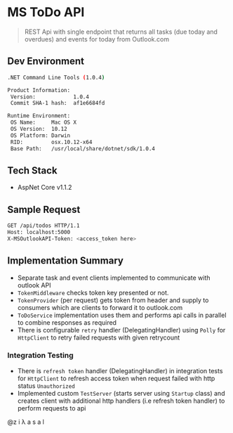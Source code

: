 # MS ToDo API #

> REST Api with single endpoint that returns all tasks (due today and overdues) and events for today from Outlook.com

## Dev Environment ##

```sh
.NET Command Line Tools (1.0.4)

Product Information:
 Version:            1.0.4
 Commit SHA-1 hash:  af1e6684fd

Runtime Environment:
 OS Name:     Mac OS X
 OS Version:  10.12
 OS Platform: Darwin
 RID:         osx.10.12-x64
 Base Path:   /usr/local/share/dotnet/sdk/1.0.4
```

## Tech Stack ##

* AspNet Core v1.1.2

## Sample Request ##

```sh
GET /api/todos HTTP/1.1
Host: localhost:5000
X-MSOutlookAPI-Token: <access_token here>
```

## Implementation Summary ##
* Separate task and event clients implemented to communicate with outlook API
* `TokenMiddleware` checks token key presented or not.
* `TokenProvider` (per request) gets token from header and supply to consumers which are clients to forward it to outlook.com 
* `ToDoService` implementation uses them and performs api calls in parallel to combine responses as required
* There is configurable `retry` handler (DelegatingHandler) using `Polly` for `HttpClient` to retry failed requests with given retrycount

### Integration Testing ###
* There is  `refresh token` handler (DelegatingHandler) in integration tests for `HttpClient` to refresh access token when request failed with http status `Unauthorized`
* Implemented custom `TestServer` (starts server using `Startup` class) and creates client with additional http handlers (i.e refresh token handler) to perform requests to api

@z i λ a s a l
